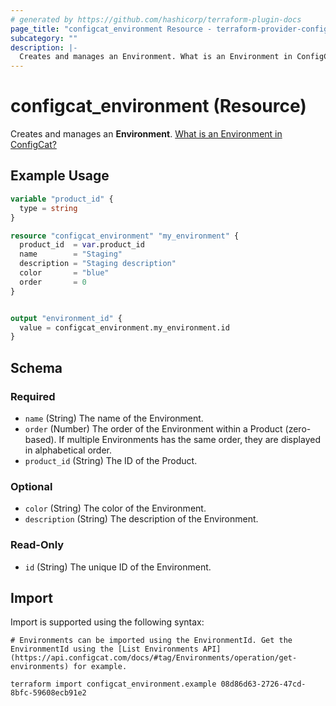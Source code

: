 ```yaml
---
# generated by https://github.com/hashicorp/terraform-plugin-docs
page_title: "configcat_environment Resource - terraform-provider-configcat"
subcategory: ""
description: |-
  Creates and manages an Environment. What is an Environment in ConfigCat? https://configcat.com/docs/main-concepts
---
```


# configcat_environment (Resource)

Creates and manages an **Environment**. [What is an Environment in ConfigCat?](https://configcat.com/docs/main-concepts)

## Example Usage

```terraform
variable "product_id" {
  type = string
}

resource "configcat_environment" "my_environment" {
  product_id  = var.product_id
  name        = "Staging"
  description = "Staging description"
  color       = "blue"
  order       = 0
}


output "environment_id" {
  value = configcat_environment.my_environment.id
}
```

<!-- schema generated by tfplugindocs -->
## Schema

### Required

- `name` (String) The name of the Environment.
- `order` (Number) The order of the Environment within a Product (zero-based). If multiple Environments has the same order, they are displayed in alphabetical order.
- `product_id` (String) The ID of the Product.

### Optional

- `color` (String) The color of the Environment.
- `description` (String) The description of the Environment.

### Read-Only

- `id` (String) The unique ID of the Environment.

## Import

Import is supported using the following syntax:

```shell
# Environments can be imported using the EnvironmentId. Get the EnvironmentId using the [List Environments API](https://api.configcat.com/docs/#tag/Environments/operation/get-environments) for example.

terraform import configcat_environment.example 08d86d63-2726-47cd-8bfc-59608ecb91e2
```
